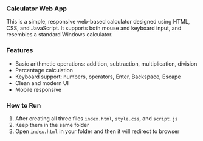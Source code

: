 ### Calculator Web App

This is a simple, responsive web-based calculator designed using HTML, CSS, and JavaScript. It supports both mouse and keyboard input, and resembles a standard Windows calculator.

###  Features

- Basic arithmetic operations: addition, subtraction, multiplication, division
- Percentage calculation
- Keyboard support: numbers, operators, Enter, Backspace, Escape
- Clean and modern UI
- Mobile responsive

### How to Run

1. After creating all three files `index.html`, `style.css`, and `script.js`
2. Keep them in the same folder
3. Open `index.html` in your folder and then it will redirect to browser
